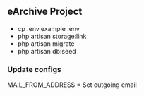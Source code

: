 ## eArchive Project

- cp .env.example .env
- php artisan storage:link
- php artisan migrate
- php artisan db:seed

### Update configs
MAIL_FROM_ADDRESS = Set outgoing email
